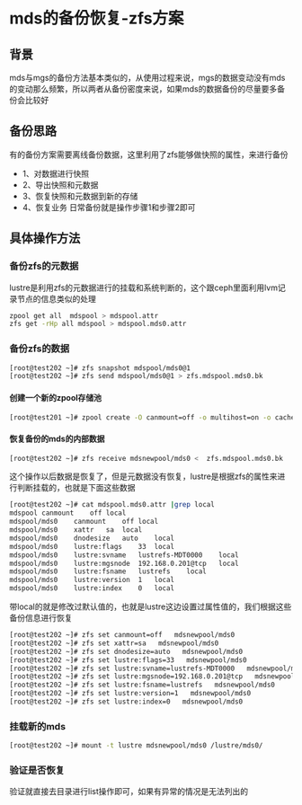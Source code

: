 # mds的备份恢复-zfs方案

## 背景
mds与mgs的备份方法基本类似的，从使用过程来说，mgs的数据变动没有mds的变动那么频繁，所以两者从备份密度来说，如果mds的数据备份的尽量要多备份会比较好

## 备份思路
有的备份方案需要离线备份数据，这里利用了zfs能够做快照的属性，来进行备份
- 1、对数据进行快照
- 2、导出快照和元数据
- 3、恢复快照和元数据到新的存储
- 4、恢复业务
日常备份就是操作步骤1和步骤2即可


## 具体操作方法

### 备份zfs的元数据
lustre是利用zfs的元数据进行的挂载和系统判断的，这个跟ceph里面利用lvm记录节点的信息类似的处理

```bash
zpool get all  mdspool > mdspool.attr
zfs get -rHp all mdspool > mdspool.mds0.attr
```

### 备份zfs的数据
```bash
[root@test202 ~]# zfs snapshot mdspool/mds0@1
[root@test202 ~]# zfs send mdspool/mds0@1 > zfs.mdspool.mds0.bk
```


#### 创建一个新的zpool存储池

```bash
[root@test201 ~]# zpool create -O canmount=off -o multihost=on -o cachefile=none mdsnewpool sdc1
```

#### 恢复备份的mds的内部数据
```bash
[root@test202 ~]# zfs receive mdsnewpool/mds0 <  zfs.mdspool.mds0.bk
```
这个操作以后数据是恢复了，但是元数据没有恢复，lustre是根据zfs的属性来进行判断挂载的，也就是下面这些数据

```bash
[root@test202 ~]# cat mdspool.mds0.attr |grep local
mdspool	canmount	off	local
mdspool/mds0	canmount	off	local
mdspool/mds0	xattr	sa	local
mdspool/mds0	dnodesize	auto	local
mdspool/mds0	lustre:flags	33	local
mdspool/mds0	lustre:svname	lustrefs-MDT0000	local
mdspool/mds0	lustre:mgsnode	192.168.0.201@tcp	local
mdspool/mds0	lustre:fsname	lustrefs	local
mdspool/mds0	lustre:version	1	local
mdspool/mds0	lustre:index	0	local
```
带local的就是修改过默认值的，也就是lustre这边设置过属性值的，我们根据这些备份信息进行恢复
```bash
[root@test202 ~]# zfs set canmount=off   mdsnewpool/mds0
[root@test202 ~]# zfs set xattr=sa   mdsnewpool/mds0
[root@test202 ~]# zfs set dnodesize=auto   mdsnewpool/mds0
[root@test202 ~]# zfs set lustre:flags=33   mdsnewpool/mds0
[root@test202 ~]# zfs set lustre:svname=lustrefs-MDT0000   mdsnewpool/mds0
[root@test202 ~]# zfs set lustre:mgsnode=192.168.0.201@tcp   mdsnewpool/mds0
[root@test202 ~]# zfs set lustre:fsname=lustrefs   mdsnewpool/mds0
[root@test202 ~]# zfs set lustre:version=1   mdsnewpool/mds0
[root@test202 ~]# zfs set lustre:index=0   mdsnewpool/mds0
```
### 挂载新的mds
```bash
[root@test202 ~]# mount -t lustre mdsnewpool/mds0 /lustre/mds0/
```

### 验证是否恢复
验证就直接去目录进行list操作即可，如果有异常的情况是无法列出的